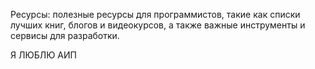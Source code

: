Ресурсы: полезные ресурсы для программистов, такие как списки
лучших книг, блогов и видеокурсов, а также важные инструменты и
сервисы для разработки.

Я ЛЮБЛЮ АИП
